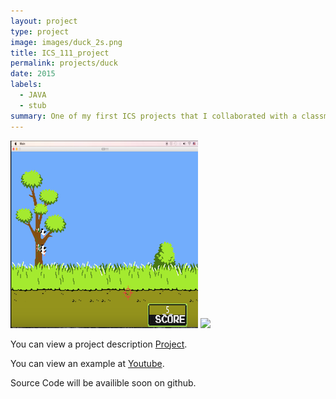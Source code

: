 ```yaml
---
layout: project
type: project
image: images/duck_2s.png
title: ICS_111_project
permalink: projects/duck
date: 2015
labels:
  - JAVA
  - stub
summary: One of my first ICS projects that I collaborated with a classmate to recreate a version of duck hunt
---
```


<div class="ui small rounded images">
  <img class="ui image" src="../images/duck_1s.png">
  <img class="ui image" src="../images/duck_sucks.jpg">
</div>

You can view a project description [Project](https://docs.google.com/document/d/1eEwh4Opjy3Znyaa7l_FlEpAkc-zOMjETIUnvu6G-C5I/edit?usp=sharing).


You can view an example at [Youtube](https://www.youtube.com/watch?v=5d9tguRUmH4).

Source Code will be availible soon on github.



